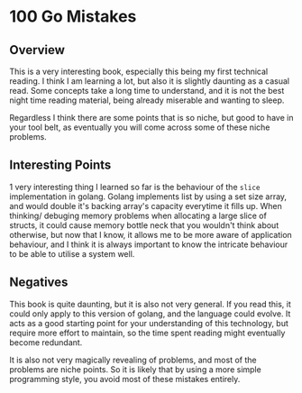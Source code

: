 # 100 Go Mistakes

## Overview

This is a very interesting book, especially this being my first technical reading.
I think I am learning a lot, but also it is slightly daunting as a casual read.
Some concepts take a long time to understand, and it is not the best night time reading
material, being already miserable and wanting to sleep.

Regardless I think there are some points that is so niche, but good to have in your
tool belt, as eventually you will come across some of these niche problems.

## Interesting Points

1 very interesting thing I learned so far is the behaviour of the `slice` implementation
in golang. Golang implements list by using a set size array, and would double it's backing
array's capacity everytime it fills up. When thinking/ debuging memory problems when allocating
a large slice of structs, it could cause memory bottle neck that you wouldn't think about
otherwise, but now that I know, it allows me to be more aware of application behaviour,
and I think it is always important to know the intricate behaviour to be able to utilise a system
well.

## Negatives

This book is quite daunting, but it is also not very general. If you read this, it could only
apply to this version of golang, and the language could evolve. It acts as a good starting point
for your understanding of this technology, but require more effort to maintain, so the time spent
reading might eventually become redundant.

It is also not very magically revealing of problems, and most of the problems are niche points.
So it is likely that by using a more simple programming style, you avoid most of these mistakes
entirely.
